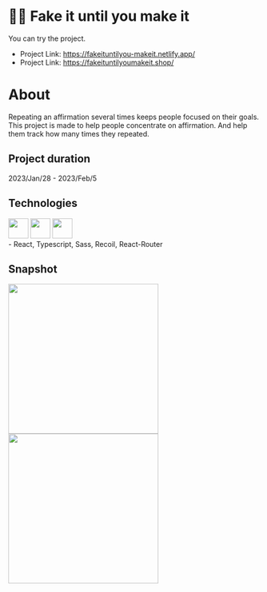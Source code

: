# :lotus_position_man: Fake it until you make it

You can try the project.

- Project Link: <https://fakeituntilyou-makeit.netlify.app/>
- Project Link: <https://fakeituntilyoumakeit.shop/>

# About

Repeating an affirmation several times keeps people focused on their goals.
This project is made to help people concentrate on affirmation.
And help them track how many times they repeated.

## Project duration

2023/Jan/28 - 2023/Feb/5

## Technologies

<div align="left">
<img src="https://img.shields.io/badge/React-61DAFB?style=for-the-badge&logo=react&logoColor=white"  height="40" > 
<img src="https://img.shields.io/badge/TypeScript-3178C6?style=for-the-badge&logo=typescript&logoColor=white"  height="40"  > 
<img src="https://img.shields.io/badge/Sass-CC6699?style=for-the-badge&logo=sass&logoColor=white" height="40">
</div>
- React, Typescript, Sass, Recoil, React-Router

## Snapshot

<div align="left">
<img src="https://velog.velcdn.com/images/tjdgus0528/post/0e341fd2-a7a1-41cd-9f68-abcde1da7f01/image.png" height="300">
<img src="https://velog.velcdn.com/images/tjdgus0528/post/cb01d392-90b4-4284-9d05-0323146c6d48/image.gif" height="300">
</div>
